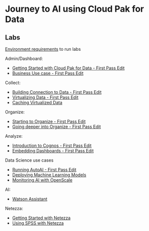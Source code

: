# Journey to AI using Cloud Pak for Data

## Labs

[Environment requirements](labs/environmentSetup.md) to run labs

Admin/Dashboard:
 - [Getting Started with Cloud Pak for Data - First Pass Edit](labs/gettingstarted/getstarted.md)
 - [Business Use case - First Pass Edit](labs/usecase/usecase.md)

Collect:
 - [Building Connection to Data - First Pass Edit](labs/collect-connections/collect-connections.md)
 - [Virtualizing Data - First Pass Edit](labs/collect-virtualize/collect-virtualize.md)
 - [Caching Virtualized Data](labs/dv-caching/dv-caching.md)

Organize:
 - [Starting to Organize - First Pass Edit](labs/organize/organize.md)
 - [Going deeper into Organize - First Pass Edit](labs/organize-deeper/organize-deeper.md)

Analyze:
 - [Introduction to Cognos - First Pass Edit](labs/cognos-intro/cognos-intro.md)
 - [Embedding Dashboards - First Pass Edit](labs/cde-embed/cde-embed.md)

Data Science use cases
 - [Running AutoAI - First Pass Edit](labs/autoai/autoai.md)
 - [Deploying Machine Learning Models](labs/deploy/deploy.md)
 - [Monitoring AI with OpenScale](labs/monitor-ai/monitor-ai.md)

AI:
 - [Watson Assistant](labs/watson-assist/watson-assist.md)

Netezza:
 - [Getting Started with Netezza](labs/npsgetstarted/npsgetstarted.md)
 - [Using SPSS with Netezza](labs/spss-nps/spss-nps.md)
